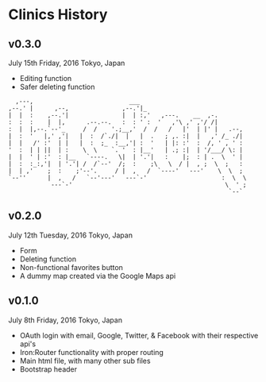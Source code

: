 # Clinics History

## v0.3.0
July 15th Friday, 2016
Tokyo, Japan

* Editing function
* Safer deleting function


```                                                                   
  ,---,                           ___                               
,--.' |      ,--,               ,--.'|_                             
|  |  :    ,--.'|               |  | :,'   ,---.    __  ,-.         
:  :  :    |  |,      .--.--.   :  : ' :  '   ,'\ ,' ,'/ /|         
:  |  |,--.`--'_     /  /    '.;__,'  /  /   /   |'  | |' |   .--,  
|  :  '   |,' ,'|   |  :  /`./|  |   |  .   ; ,. :|  |   ,' /_ ./|  
|  |   /' :'  | |   |  :  ;_  :__,'| :  '   | |: :'  :  /, ' , ' :  
'  :  | | ||  | :    \  \    `. '  : |__'   | .; :|  | '/___/ \: |  
|  |  ' | :'  : |__   `----.   \|  | '.'|   :    |;  : | .  \  ' |  
|  :  :_:,'|  | '.'| /  /`--'  /;  :    ;\   \  / |  , ;  \  ;   :  
|  | ,'    ;  :    ;'--'.     / |  ,   /  `----'   ---'    \  \  ;  
`--''      |  ,   /   `--'---'   ---`-'                     :  \  \ 
            ---`-'                                           \  ' ; 
                                                              `--`  
```

## v0.2.0
July 12th Tuesday, 2016
Tokyo, Japan

* Form
* Deleting function
* Non-functional favorites button
* A dummy map created via the Google Maps api

## v0.1.0
July 8th Friday, 2016
Tokyo, Japan

* OAuth login with email, Google, Twitter, & Facebook with their respective api's
* Iron:Router functionality with proper routing
* Main html file, with many other sub files
* Bootstrap header